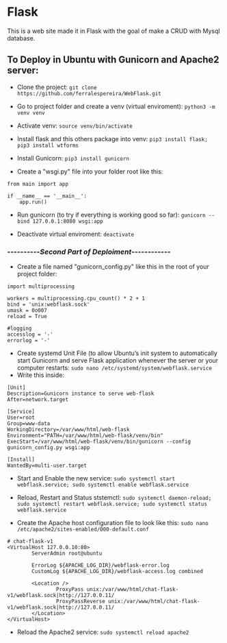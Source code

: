# Flask
This is a web site made it in Flask with the goal of make a CRUD with Mysql database.

## To Deploy in Ubuntu with Gunicorn and Apache2 server:

* Clone the project:
`git clone https://github.com/ferralespereira/WebFlask.git`

* Go to project folder and create a venv (virtual enviroment):
`python3 -m venv venv`

* Activate venv:
`source venv/bin/activate`

* Install flask and this others package into venv:
`pip3 install flask; pip3 install wtforms`

* Install Gunicorn:
`pip3 install gunicorn`

* Create a "wsgi.py" file into your folder root like this:
```
from main import app

if __name__ == '__main__':
    app.run() 

```

* Run gunicorn (to try if everything is working good so far):
`gunicorn --bind 127.0.0.1:8080 wsgi:app`

* Deactivate virtual enviroment:
`deactivate`

### ----------*Second Part of Deploiment*------------

* Create a file named "gunicorn_config.py" like this in the root of your project folder:
```
import multiprocessing

workers = multiprocessing.cpu_count() * 2 + 1
bind = 'unix:webflask.sock'
umask = 0o007
reload = True

#logging
accesslog = '-'
errorlog = '-'
```

* Create systemd Unit File (to allow Ubuntu’s init system to automatically start Gunicorn and serve Flask application whenever the server or your computer restarts:
`sudo nano /etc/systemd/system/webflask.service`
* Write this inside:
```
[Unit]
Description=Gunicorn instance to serve web-flask
After=network.target

[Service]
User=root
Group=www-data
WorkingDirectory=/var/www/html/web-flask
Environment="PATH=/var/www/html/web-flask/venv/bin"
ExecStart=/var/www/html/web-flask/venv/bin/gunicorn --config gunicorn_config.py wsgi:app

[Install]
WantedBy=multi-user.target
```

* Start and Enable the new service:
`sudo systemctl start webflask.service; sudo systemctl enable webflask.service`

* Reload, Restart and Status ststemctl:
`sudo systemctl daemon-reload; sudo systemctl restart webflask.service; sudo systemctl status webflask.service`

* Create the Apache host configuration file to look like this:
`sudo nano /etc/apache2/sites-enabled/000-default.conf`
```
# chat-flask-v1
<VirtualHost 127.0.0.10:80>
        ServerAdmin root@ubuntu

        ErrorLog ${APACHE_LOG_DIR}/webflask-error.log
        CustomLog ${APACHE_LOG_DIR}/webflask-access.log combined

        <Location />
                ProxyPass unix:/var/www/html/chat-flask-v1/webflask.sock|http://127.0.0.11/
                ProxyPassReverse unix:/var/www/html/chat-flask-v1/webflask.sock|http://127.0.0.11/
        </Location>
</VirtualHost>
```

* Reload the Apache2 service:
`sudo systemctl reload apache2`

